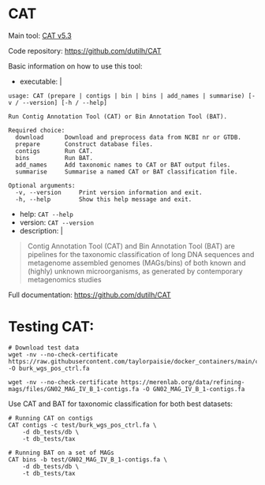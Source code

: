 # CAT

Main tool: [CAT v5.3](https://github.com/dutilh/CAT)
  
Code repository: https://github.com/dutilh/CAT

Basic information on how to use this tool:
- executable: |
```
usage: CAT (prepare | contigs | bin | bins | add_names | summarise) [-v / --version] [-h / --help]

Run Contig Annotation Tool (CAT) or Bin Annotation Tool (BAT).

Required choice:
  download		Download and preprocess data from NCBI nr or GTDB.
  prepare		Construct database files.
  contigs		Run CAT.
  bins			Run BAT.
  add_names		Add taxonomic names to CAT or BAT output files.
  summarise		Summarise a named CAT or BAT classification file.

Optional arguments:
  -v, --version		Print version information and exit.
  -h, --help		Show this help message and exit.
```

- help: `CAT --help`
- version: `CAT --version`
- description: | 
> Contig Annotation Tool (CAT) and Bin Annotation Tool (BAT) are pipelines for the taxonomic classification of long DNA sequences and metagenome assembled genomes (MAGs/bins) of both known and (highly) unknown microorganisms, as generated by contemporary metagenomics studies

  
Full documentation: https://github.com/dutilh/CAT


# Testing CAT:
```
# Download test data
wget -nv --no-check-certificate https://raw.githubusercontent.com/taylorpaisie/docker_containers/main/checkm2/1.0.2/burk_wgs.fa -O burk_wgs_pos_ctrl.fa

wget -nv --no-check-certificate https://merenlab.org/data/refining-mags/files/GN02_MAG_IV_B_1-contigs.fa -O GN02_MAG_IV_B_1-contigs.fa
```

Use CAT and BAT for taxonomic classification for both best datasets:
```
# Running CAT on contigs
CAT contigs -c test/burk_wgs_pos_ctrl.fa \
    -d db_tests/db \
    -t db_tests/tax

# Running BAT on a set of MAGs
CAT bins -b test/GN02_MAG_IV_B_1-contigs.fa \
    -d db_tests/db \
    -t db_tests/tax
```
